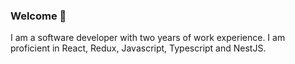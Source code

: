 ### Welcome 👋

I am a software developer with two years of work experience. I am proficient in React, Redux, Javascript, Typescript and NestJS.
